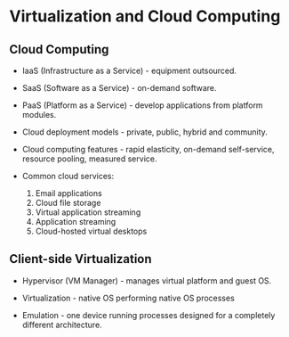 # Virtualization and Cloud Computing

## Cloud Computing

* IaaS (Infrastructure as a Service) - equipment outsourced.

* SaaS (Software as a Service) - on-demand software.

* PaaS (Platform as a Service) - develop applications from platform modules.

* Cloud deployment models - private, public, hybrid and community.

* Cloud computing features - rapid elasticity, on-demand self-service, resource pooling, measured service.

* Common cloud services:

    1. Email applications
    2. Cloud file storage
    3. Virtual application streaming
    4. Application streaming
    5. Cloud-hosted virtual desktops

## Client-side Virtualization

* Hypervisor (VM Manager) - manages virtual platform and guest OS.

* Virtualization - native OS performing native OS processes

* Emulation - one device running processes designed for a completely different architecture.
